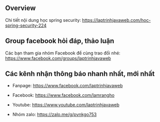 ## Overview
Chi tiết nội dung học spring security: https://laptrinhjavaweb.com/hoc-spring-security-224

## Group facebook hỏi đáp, thảo luận
Các bạn tham gia nhóm Facebook để cùng trao đổi nhé: https://www.facebook.com/groups/laptrinhjavaweb

## Các kênh nhận thông báo nhanh nhất, mới nhất
- Fanpage: https://www.facebook.com/laptrinhjavaweb

- Facebook: https://www.facebook.com/lamrangho

- Youtube: https://www.youtube.com/laptrinhjavaweb

- Nhóm zalo: https://zalo.me/g/pvnkgo753
